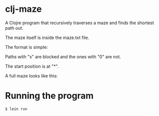 # clj-maze

A Clojre program that recursively traverses a maze and finds the shortest path out.

The maze itself is inside the maze.txt file.

The format is simple:

Paths with "x" are blocked and the ones with "0" are not. 

The start position is at "*".

A full maze looks like this:





# Running the program


    $ lein run
